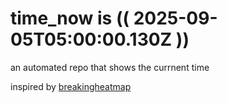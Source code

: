 # time_now is (( 2025-09-05T05:00:00.130Z ))

an automated repo that shows the currnent time

inspired by [breakingheatmap](https://github.com/breakingheatmap/breakingheatmap)